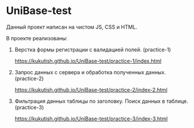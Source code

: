 # UniBase-test

Данный проект написан на чистом JS, CSS и HTML.

В проекте реализованы:

1. Верстка формы регистрации с валидацией полей. (practice-1)
    
    https://kukutish.github.io/UniBase-test/practice-1/index.html
    
2. Запрос данных с сервера и обработка полученных данных. (practice-2)
    
    https://kukutish.github.io/UniBase-test/practice-2/index-2.html
    
3. Фильтрация данных таблицы по заголовку. Поиск данных в таблице. (practice-3)
    
    https://kukutish.github.io/UniBase-test/practice-3/index-3.html
